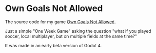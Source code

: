 # Own Goals Not Allowed

The source code for my game [Own Goals Not Allowed](https://pandaqi.com/own-goals-not-allowed).

Just a simple "One Week Game" asking the question "what if you played soccer, local multiplayer, but on multiple fields at the same time?"

It was made in an early beta version of Godot 4.